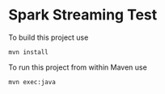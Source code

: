 Spark Streaming Test
=========================

To build this project use

    mvn install

To run this project from within Maven use

    mvn exec:java


